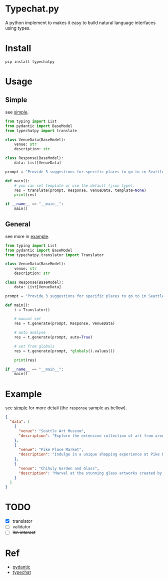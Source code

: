 # Typechat.py

A python implement to makes it easy to build natural language interfaces using types.

# Install
`pip install typechatpy`

# Usage
## Simple
see [simple](example/simple).

```python
from typing import List
from pydantic import BaseModel
from typechatpy import translate

class VenueData(BaseModel):
    venue: str
    description: str

class Response(BaseModel):
    data: List[VenueData]

prompt = "Provide 3 suggestions for specific places to go to in Seattle on a rainy day."

def main():
    # you can set template or use the default (json type).
    res = translate(prompt, Response, VenueData, template=None)
    print(res)

if __name__ == "__main__":
    main()
```

## General
see more in [example](example).

```python
from typing import List
from pydantic import BaseModel
from typechatpy.translator import Translator

class VenueData(BaseModel):
    venue: str
    description: str

class Response(BaseModel):
    data: List[VenueData]

prompt = "Provide 3 suggestions for specific places to go to in Seattle on a rainy day."

def main():
    t = Translator()

    # manual set
    res = t.generate(prompt, Response, VenueData)

    # auto analyse
    res = t.generate(prompt, auto=True)

    # set from globals
    res = t.generate(prompt, *globals().values())

    print(res)

if __name__ == "__main__":
    main()
```

# Example
see [simple](example/simple) for more detail (the `response` sample as bellow).

```json
{
  "data": [
    {
      "venue": "Seattle Art Museum",
      "description": "Explore the extensive collection of art from around the world at the Seattle Art Museum. From contemporary art to ancient artifacts, there is something for everyone to enjoy."
    },
    {
      "venue": "Pike Place Market",
      "description": "Indulge in a unique shopping experience at Pike Place Market. Browse through local produce, crafts, and specialty shops, and enjoy a variety of delicious food options."
    },
    {
      "venue": "Chihuly Garden and Glass",
      "description": "Marvel at the stunning glass artworks created by Dale Chihuly at the Chihuly Garden and Glass exhibit. The vibrant colors and intricate designs are sure to captivate your senses."
    }
  ]
}
```

# TODO
- [x] translator
- [ ] validator
- [ ] ~~llm interact~~

# Ref
- [pydantic](https://github.com/pydantic/pydantic)
- [typechat](https://github.com/microsoft/TypeChat)